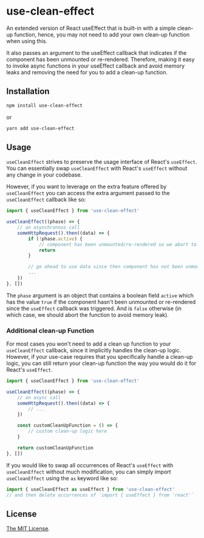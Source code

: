 # use-clean-effect

An extended version of React useEffect that is built-in with a simple clean-up function, hence, you may not need to add your own clean-up function when using this.

It also passes an argument to the useEffect callback that indicates if the component has been unmounted or re-rendered. Therefore, making it easy to invoke async functions in your useEffect callback and avoid memory leaks and removing the need for you to add a clean-up function.

## Installation

```sh
npm install use-clean-effect
```

or

```sh
yarn add use-clean-effect
```

## Usage

`useCleanEffect` strives to preserve the usage interface of React's `useEffect`.
You can essentially swap `useCleanEffect` with  React's `useEffect` without any change in your codebase.

However, if you want to leverage on the extra feature offered by `useCleanEffect` you can access the extra argument passed to the `useCleanEffect` callback like so:

```js
import { useCleanEffect } from 'use-clean-effect'

useCleanEffect((phase) => {
    // an asynchronous call
    someHttpRequest().then((data) => {
        if (!phase.active) {
            // component has been unmounted/re-rendered so we abort to avouid memory-leak
            return
        }

        // go ahead to use data since then component has not been unmounted/re-rendered
        ...
    })
}, [])
```

The `phase` argument is an object that contains a boolean field `active` which has the value `true` if the component hasn't been unmounted or re-rendered since the `useEffect` callback was triggered. And is `false` otherwise (in which case, we should abort the function to avoid memory leak).

### Additional clean-up Function

For most cases you won't need to add a clean up function to your `useCleanEffect` callback, since it implicitly handles the clean-up logic. However, if your use-case requires that you specifically handle a clean-up logic, you can still return your clean-up function the way you would do it for React's `useEffect`.

```js
import { useCleanEffect } from 'use-clean-effect'

useCleanEffect((phase) => {
    // an async call
    someHttpRequest().then((data) => {
        // ...
    })

    const customCleanUpFunction = () => {
        // custom clean-up logic here
    }

    return customCleanUpFunction
}, [])
```

If you would like to swap all occurrences of React's `useEffect` with `useCleanEffect` without much modification, you can simply import `useCleanEffect` using the `as` keyword like so:

```js
import { useCleanEffect as useEffect } from 'use-clean-effect'
// and then delete occurrences of `import { useEffect } from 'react'`
```

## License

[The MIT License](LICENSE).
